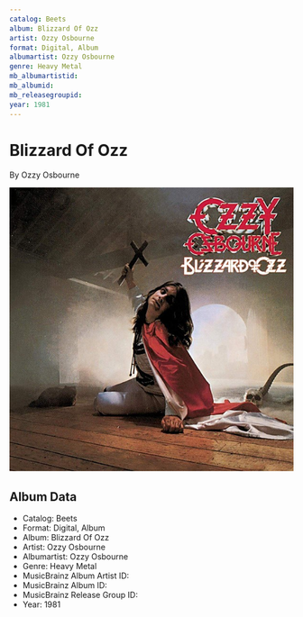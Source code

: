 ```yaml
---
catalog: Beets
album: Blizzard Of Ozz
artist: Ozzy Osbourne
format: Digital, Album
albumartist: Ozzy Osbourne
genre: Heavy Metal
mb_albumartistid: 
mb_albumid: 
mb_releasegroupid: 
year: 1981
---
```


# Blizzard Of Ozz

By Ozzy Osbourne

![](../../assets/beetscovers/Ozzy_Osbourne-Blizzard_Of_Ozz.jpg)

## Album Data

- Catalog: Beets
- Format: Digital, Album
- Album: Blizzard Of Ozz
- Artist: Ozzy Osbourne
- Albumartist: Ozzy Osbourne
- Genre: Heavy Metal
- MusicBrainz Album Artist ID: 
- MusicBrainz Album ID: 
- MusicBrainz Release Group ID: 
- Year: 1981

